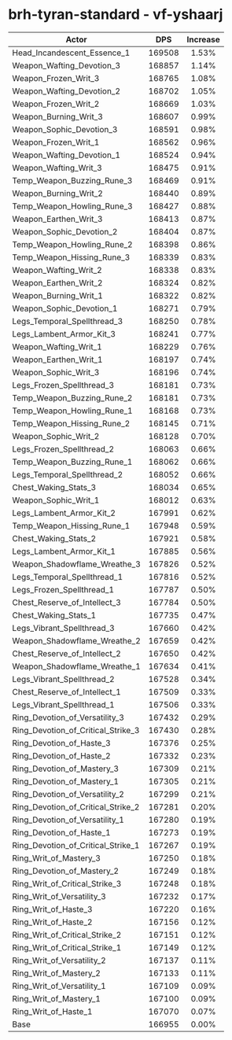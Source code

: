 # brh-tyran-standard - vf-yshaarj
| Actor | DPS | Increase |
|---|:---:|:---:|
|Head_Incandescent_Essence_1|169508|1.53%|
|Weapon_Wafting_Devotion_3|168857|1.14%|
|Weapon_Frozen_Writ_3|168765|1.08%|
|Weapon_Wafting_Devotion_2|168702|1.05%|
|Weapon_Frozen_Writ_2|168669|1.03%|
|Weapon_Burning_Writ_3|168607|0.99%|
|Weapon_Sophic_Devotion_3|168591|0.98%|
|Weapon_Frozen_Writ_1|168562|0.96%|
|Weapon_Wafting_Devotion_1|168524|0.94%|
|Weapon_Wafting_Writ_3|168475|0.91%|
|Temp_Weapon_Buzzing_Rune_3|168469|0.91%|
|Weapon_Burning_Writ_2|168440|0.89%|
|Temp_Weapon_Howling_Rune_3|168427|0.88%|
|Weapon_Earthen_Writ_3|168413|0.87%|
|Weapon_Sophic_Devotion_2|168404|0.87%|
|Temp_Weapon_Howling_Rune_2|168398|0.86%|
|Temp_Weapon_Hissing_Rune_3|168339|0.83%|
|Weapon_Wafting_Writ_2|168338|0.83%|
|Weapon_Earthen_Writ_2|168324|0.82%|
|Weapon_Burning_Writ_1|168322|0.82%|
|Weapon_Sophic_Devotion_1|168271|0.79%|
|Legs_Temporal_Spellthread_3|168250|0.78%|
|Legs_Lambent_Armor_Kit_3|168241|0.77%|
|Weapon_Wafting_Writ_1|168229|0.76%|
|Weapon_Earthen_Writ_1|168197|0.74%|
|Weapon_Sophic_Writ_3|168196|0.74%|
|Legs_Frozen_Spellthread_3|168181|0.73%|
|Temp_Weapon_Buzzing_Rune_2|168181|0.73%|
|Temp_Weapon_Howling_Rune_1|168168|0.73%|
|Temp_Weapon_Hissing_Rune_2|168145|0.71%|
|Weapon_Sophic_Writ_2|168128|0.70%|
|Legs_Frozen_Spellthread_2|168063|0.66%|
|Temp_Weapon_Buzzing_Rune_1|168062|0.66%|
|Legs_Temporal_Spellthread_2|168052|0.66%|
|Chest_Waking_Stats_3|168034|0.65%|
|Weapon_Sophic_Writ_1|168012|0.63%|
|Legs_Lambent_Armor_Kit_2|167991|0.62%|
|Temp_Weapon_Hissing_Rune_1|167948|0.59%|
|Chest_Waking_Stats_2|167921|0.58%|
|Legs_Lambent_Armor_Kit_1|167885|0.56%|
|Weapon_Shadowflame_Wreathe_3|167826|0.52%|
|Legs_Temporal_Spellthread_1|167816|0.52%|
|Legs_Frozen_Spellthread_1|167787|0.50%|
|Chest_Reserve_of_Intellect_3|167784|0.50%|
|Chest_Waking_Stats_1|167735|0.47%|
|Legs_Vibrant_Spellthread_3|167660|0.42%|
|Weapon_Shadowflame_Wreathe_2|167659|0.42%|
|Chest_Reserve_of_Intellect_2|167650|0.42%|
|Weapon_Shadowflame_Wreathe_1|167634|0.41%|
|Legs_Vibrant_Spellthread_2|167528|0.34%|
|Chest_Reserve_of_Intellect_1|167509|0.33%|
|Legs_Vibrant_Spellthread_1|167506|0.33%|
|Ring_Devotion_of_Versatility_3|167432|0.29%|
|Ring_Devotion_of_Critical_Strike_3|167430|0.28%|
|Ring_Devotion_of_Haste_3|167376|0.25%|
|Ring_Devotion_of_Haste_2|167332|0.23%|
|Ring_Devotion_of_Mastery_3|167309|0.21%|
|Ring_Devotion_of_Mastery_1|167305|0.21%|
|Ring_Devotion_of_Versatility_2|167299|0.21%|
|Ring_Devotion_of_Critical_Strike_2|167281|0.20%|
|Ring_Devotion_of_Versatility_1|167280|0.19%|
|Ring_Devotion_of_Haste_1|167273|0.19%|
|Ring_Devotion_of_Critical_Strike_1|167267|0.19%|
|Ring_Writ_of_Mastery_3|167250|0.18%|
|Ring_Devotion_of_Mastery_2|167249|0.18%|
|Ring_Writ_of_Critical_Strike_3|167248|0.18%|
|Ring_Writ_of_Versatility_3|167232|0.17%|
|Ring_Writ_of_Haste_3|167220|0.16%|
|Ring_Writ_of_Haste_2|167156|0.12%|
|Ring_Writ_of_Critical_Strike_2|167151|0.12%|
|Ring_Writ_of_Critical_Strike_1|167149|0.12%|
|Ring_Writ_of_Versatility_2|167137|0.11%|
|Ring_Writ_of_Mastery_2|167133|0.11%|
|Ring_Writ_of_Versatility_1|167109|0.09%|
|Ring_Writ_of_Mastery_1|167100|0.09%|
|Ring_Writ_of_Haste_1|167070|0.07%|
|Base|166955|0.00%|
